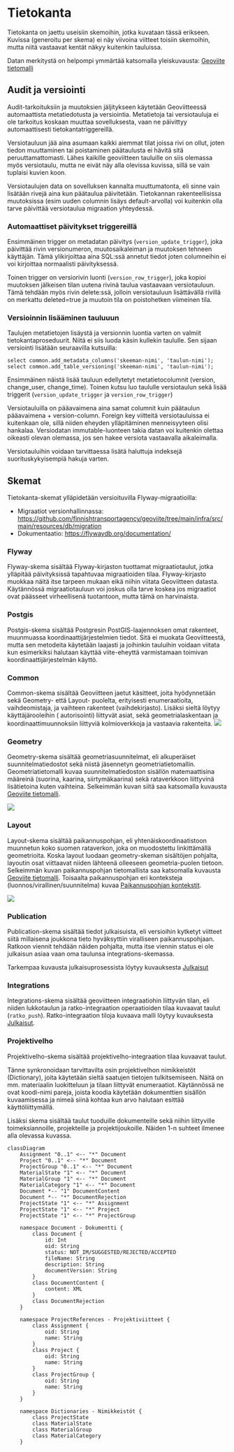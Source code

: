 # Tietokanta

Tietokanta on jaettu useisiin skemoihin, jotka kuvataan tässä erikseen. Kuvissa (generoitu per skema) ei näy viivoina
viitteet toisiin skemoihin, mutta niitä vastaavat kentät näkyy kuitenkin tauluissa.

Datan merkitystä on helpompi ymmärtää katsomalla yleiskuvausta: [Geoviite tietomalli](geoviite%20tietomalli.md)

## Audit ja versiointi

Audit-tarkoituksiin ja muutoksien jäljitykseen käytetään Geoviitteessä automaattista metatiedotusta ja versiointia.
Metatietoja tai versiotauluja ei ole tarkoitus koskaan muuttaa sovelluksesta, vaan ne päivittyy automaattisesti
tietokantatriggereillä.

Versiotauluun jää aina asumaan kaikki aiemmat tilat joissa rivi on ollut, joten tiedon muuttaminen tai poistaminen
päätaulusta ei hävitä sitä peruuttamattomasti. Lähes kaikille geoviitteen tauluille on siis olemassa myös versiotaulu,
mutta ne eivät näy alla olevissa kuvissa, sillä se vain tuplaisi kuvien koon.

Versiotaulujen data on sovelluksen kannalta muuttumatonta, eli sinne vain lisätään rivejä aina kun päätaulua
päivitetään. Tietokannan rakenteellisissa muutoksissa (esim uuden columnin lisäys default-arvolla) voi kuitenkin olla
tarve päivittää versiotaulua migraation yhteydessä.

### Automaattiset päivitykset triggereillä

Ensimmäinen trigger on metadatan päivitys (`version_update_trigger`), joka päivittää rivin versionumeron,
muutosaikaleiman ja muutoksen tehneen käyttäjän. Tämä ylikirjoittaa aina SQL:ssä annetut tiedot joten columneihin ei
voi kirjoittaa normaalisti päivityksessä.

Toinen trigger on versiorivin luonti (`version_row_trigger`), joka kopioi muutoksen jälkeisen tilan uutena rivinä taulua
vastaavaan versiotauluun. Tämä tehdään myös rivin delete:ssä, jolloin versiotauluun lisättävällä rivillä on merkattu
deleted=true ja muutoin tila on poistohetken viimeinen tila.

### Versioinnin lisääminen tauluuun

Taulujen metatietojen lisäystä ja versionnin luontia varten on valmiit tietokantaproseduurit. Niitä ei siis luoda käsin
kullekin taululle. Sen sijaan versiointi lisätään seuraavilla kutsuilla:

```
select common.add_metadata_columns('skeeman-nimi', 'taulun-nimi');
select common.add_table_versioning('skeeman-nimi', 'taulun-nimi');
```

Ensimmäinen näistä lisää tauluun edellytetyt metatietocolumnit (version, change_user, change_time). Toinen kutsu luo
taululle versiotaulun sekä lisää triggerit (`version_update_trigger` ja `version_row_trigger`)

Versiotauluilla on pääavaimena aina samat columnit kuin päätaulun pääavaimena + version-column. Foreign key viitteitä
versiotauluissa ei kuitenkaan ole, sillä niiden eheyden ylläpitäminen menneisyyteen olisi hankalaa. Versiodatan
immutable-luonteen takia datan voi kuitenkin olettaa oikeasti olevan olemassa, jos sen hakee versiota vastaavalla
aikaleimalla.

Versiotauluihin voidaan tarvittaessa lisätä haluttuja indeksejä suorituskykyisempiä hakuja varten.

## Skemat

Tietokanta-skemat ylläpidetään versioituvilla Flyway-migraatioilla:

* Migraatiot
  versionhallinnassa: https://github.com/finnishtransportagency/geoviite/tree/main/infra/src/main/resources/db/migration
* Dokumentaatio: https://flywaydb.org/documentation/

### Flyway

Flyway-skema sisältää Flyway-kirjaston tuottamat migraatiotaulut, jotka ylläpitää päivityksissä tapahtuvaa migraatioiden
tilaa. Flyway-kirjasto muokkaa näitä itse tarpeen mukaan eikä niihin viitata Geoviitteen datasta. Käytännössä
migraatiotauluun voi joskus olla tarve koskea jos migraatiot ovat päässeet virheellisenä tuotantoon, mutta tämä on
harvinaista.

### Postgis

Postgis-skema sisältää Postgresin PostGIS-laajennoksen omat rakenteet, muunmuassa koordinaattijärjestelmien tiedot. Sitä
ei muokata Geoviitteestä, mutta sen metodeita käytetään laajasti ja joihinkin tauluihin voidaan viitata kun esimerkiksi
halutaan käyttää viite-eheyttä varmistamaan toimivan koordinaattijärjestelmän käyttö.

### Common

Common-skema sisältää Geoviitteen jaetut käsitteet, joita hyödynnetään sekä Geometry- että Layout- puolelta, erityisesti
enumeraatioita, vaihdeomistaja, ja vaihteen rakenteet (vaihdekirjasto). Lisäksi sieltä löytyy käyttäjärooleihin (
autorisointi) liittyvät asiat, sekä geometrialaskentaan ja koordinaattimuunnoksiin liittyviä kolmioverkkoja ja vastaavia
rakenteita.
![](images/database_common.png)

### Geometry

Geometry-skema sisältää geometriasuunnitelmat, eli alkuperäiset suunnitelmatiedostot sekä niistä jäsennetyn
geometriatietomallin. Geometriatietomalli kuvaa suunnitelmatiedoston sisällön matemaattisina määreinä (suorina, kaarina,
siirtymäkaarina) sekä rataverkkoon liittyvinä lisätietoina kuten vaihteina. Selkeimmän kuvan siitä saa katsomalla
kuvausta [Geoviite tietomalli](geoviite%20tietomalli.md).

![](images/database_geometry.png)

### Layout

Layout-skema sisältää paikannuspohjan, eli yhtenäiskoordinaatistoon muunnetun koko suomen rataverkon, joka on
muodostettu linkittämällä geometrioita. Koska layout luodaan geometry-skeman sisältöjen pohjalta, layoutin osat
viittaavat niiden lähteenä olleeseen geometria-puolen tietoon.
Selkeimmän kuvan paikannuspohjan tietomallista saa katsomalla kuvausta [Geoviite tietomalli](geoviite%20tietomalli.md).
Toisaalta paikannuspohjan eri konteksteja (luonnos/virallinen/suunnitelma)
kuvaa [Paikannuspohjan kontekstit](paikannuspohjan_kontekstit.md).

![](images/database_layout.png)

### Publication

Publication-skema sisältää tiedot julkaisuista, eli versioihin kytketyt viitteet siitä millaisena joukkona tieto
hyväksyttiin viralliseen paikannuspohjaan. Ratkoon viennit tehdään näiden pohjalta, mutta itse viennin status ei ole
julkaisun asiaa vaan oma taulunsa integrations-skemassa.

Tarkempaa kuvausta julkaisuprosessista löytyy kuvauksesta [Julkaisut](julkaisut.md)

### Integrations

Integrations-skema sisältää geoviitteen integraatiohin liittyvän tilan, eli niiden lukkotaulun ja ratko-integraation
operaatioiden tilaa kuvaavat taulut (`ratko_push`). Ratko-integraation tiloja kuvaava malli löytyy
kuvauksesta [Julkaisut](julkaisut.md).

### Projektivelho

Projektivelho-skema sisältää projektivelho-integraation tilaa kuvaavat taulut.

Tänne synkronoidaan tarvittavilta osin projektivelhon nimikkeistöt (Dictionary), joita käytetään sieltä saatujen
tietojen tulkitsemiseen. Näitä on mm. materiaalin luokitteluun ja tilaan liittyvät enumeraatiot. Käytännössä ne ovat
koodi-nimi pareja, joista koodia käytetään dokumenttien sisällön kuvaamisessa ja nimeä siinä kohtaa kun arvo halutaan
esittää käyttöliittymällä.

Lisäksi skema sisältää taulut tuoduille dokumenteille sekä niihin liittyville toimeksiannoille, projekteille ja
projektijoukoille. Näiden 1-n suhteet ilmenee alla olevassa kuvassa.

```mermaid
classDiagram
    Assignment "0..1" <-- "*" Document
    Project "0..1" <-- "*" Document
    ProjectGroup "0..1" <-- "*" Document
    MaterialState "1" <-- "*" Document
    MaterialGroup "1" <-- "*" Document
    MaterialCategory "1" <-- "*" Document
    Document *-- "1" DocumentContent
    Document *-- "*" DocumentRejection
    ProjectState "1" <-- "*" Assignment
    ProjectState "1" <-- "*" Project
    ProjectState "1" <-- "*" ProjectGroup

    namespace Document - Dokumentti {
        class Document {
            id: Int
            oid: String
            status: NOT_IM/SUGGESTED/REJECTED/ACCEPTED
            fileName: String
            description: String
            documentVersion: String
        }
        class DocumentContent {
            content: XML
        }
        class DocumentRejection
    }

    namespace ProjectReferences - Projektiviitteet {
        class Assignment {
            oid: String
            name: String
        }
        class Project {
            oid: String
            name: String
        }
        class ProjectGroup {
            oid: String
            name: String
        }
    }

    namespace Dictionaries - Nimikkeistöt {
        class ProjectState
        class MaterialState
        class MaterialGroup
        class MaterialCategory
    }
```
